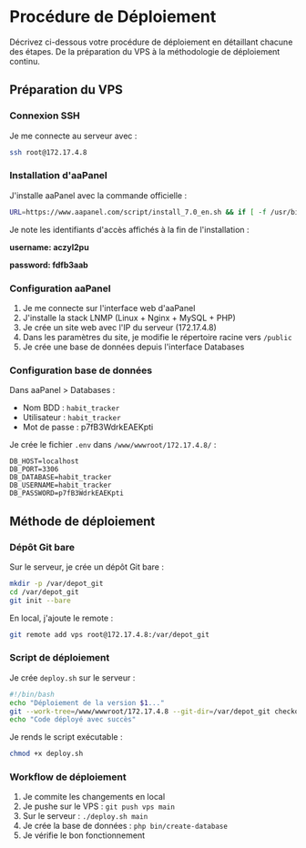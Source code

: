 # Procédure de Déploiement

Décrivez ci-dessous votre procédure de déploiement en détaillant chacune des étapes. De la préparation du VPS à la méthodologie de déploiement continu.

## Préparation du VPS

### Connexion SSH
Je me connecte au serveur avec :
```bash
ssh root@172.17.4.8
```

### Installation d'aaPanel 
J'installe aaPanel avec la commande officielle :
```bash
URL=https://www.aapanel.com/script/install_7.0_en.sh && if [ -f /usr/bin/curl ];then curl -ksSO "$URL" ;else wget --no-check-certificate -O install_7.0_en.sh "$URL";fi;bash install_7.0_en.sh aapanel
```

Je note les identifiants d'accès affichés à la fin de l'installation :

**username: aczyl2pu**

**password: fdfb3aab**

### Configuration aaPanel
1. Je me connecte sur l'interface web d'aaPanel
2. J'installe la stack LNMP (Linux + Nginx + MySQL + PHP)
3. Je crée un site web avec l'IP du serveur (172.17.4.8)
4. Dans les paramètres du site, je modifie le répertoire racine vers `/public`
5. Je crée une base de données depuis l'interface Databases

### Configuration base de données
Dans aaPanel > Databases :
- Nom BDD : `habit_tracker`
- Utilisateur : `habit_tracker`  
- Mot de passe : p7fB3WdrkEAEKpti

Je crée le fichier `.env` dans `/www/wwwroot/172.17.4.8/` :
```env
DB_HOST=localhost
DB_PORT=3306
DB_DATABASE=habit_tracker
DB_USERNAME=habit_tracker
DB_PASSWORD=p7fB3WdrkEAEKpti
```

## Méthode de déploiement

### Dépôt Git bare
Sur le serveur, je crée un dépôt Git bare :
```bash
mkdir -p /var/depot_git
cd /var/depot_git
git init --bare
```

En local, j'ajoute le remote :
```bash
git remote add vps root@172.17.4.8:/var/depot_git
```

### Script de déploiement
Je crée `deploy.sh` sur le serveur :
```bash
#!/bin/bash
echo "Déploiement de la version $1..."
git --work-tree=/www/wwwroot/172.17.4.8 --git-dir=/var/depot_git checkout -f $1
echo "Code déployé avec succès"
```

Je rends le script exécutable :
```bash
chmod +x deploy.sh
```

### Workflow de déploiement
1. Je commite les changements en local
2. Je pushe sur le VPS : `git push vps main`
3. Sur le serveur : `./deploy.sh main`
4. Je crée la base de données : `php bin/create-database`
5. Je vérifie le bon fonctionnement
